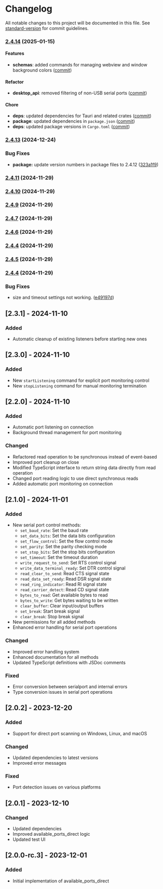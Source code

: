 # Changelog

All notable changes to this project will be documented in this file. See [standard-version](https://github.com/conventional-changelog/standard-version) for commit guidelines.

### [2.4.14](https://github.com/s00d/tauri-plugin-serialplugin/compare/v2.4.13...v2.4.14) (2025-01-15)

#### Features
- **schemas**: added commands for managing webview and window background colors ([commit](https://github.com/s00d/tauri-plugin-serialplugin/commit/...))

#### Refactor
- **desktop_api**: removed filtering of non-USB serial ports ([commit](https://github.com/s00d/tauri-plugin-serialplugin/commit/...))

#### Chore
- **deps**: updated dependencies for Tauri and related crates ([commit](https://github.com/s00d/tauri-plugin-serialplugin/commit/...))
- **package**: updated dependencies in `package.json` ([commit](https://github.com/s00d/tauri-plugin-serialplugin/commit/...))
- **deps**: updated package versions in `Cargo.toml` ([commit](https://github.com/s00d/tauri-plugin-serialplugin/commit/...))


### [2.4.13](https://github.com/s00d/tauri-plugin-serialplugin/compare/v2.4.11...v2.4.13) (2024-12-24)


### Bug Fixes

* **package:** update version numbers in package files to 2.4.12 ([323a1f9](https://github.com/s00d/tauri-plugin-serialplugin/commit/323a1f98c4ce4ec035d3594210250622ba869823))

### [2.4.11](https://github.com/s00d/tauri-plugin-serialplugin/compare/v2.4.10...v2.4.11) (2024-11-29)

### [2.4.10](https://github.com/s00d/tauri-plugin-serialplugin/compare/v2.4.9...v2.4.10) (2024-11-29)

### [2.4.9](https://github.com/s00d/tauri-plugin-serialplugin/compare/v2.4.7...v2.4.9) (2024-11-29)

### [2.4.7](https://github.com/s00d/tauri-plugin-serialplugin/compare/v2.4.6...v2.4.7) (2024-11-29)

### [2.4.6](https://github.com/s00d/tauri-plugin-serialplugin/compare/v2.4.5...v2.4.6) (2024-11-29)

### [2.4.4](https://github.com/s00d/tauri-plugin-serialplugin/compare/v2.4.5...v2.4.4) (2024-11-29)

### [2.4.5](https://github.com/s00d/tauri-plugin-serialplugin/compare/v2.4.4...v2.4.5) (2024-11-29)

### [2.4.4](https://github.com/s00d/tauri-plugin-serialplugin/compare/v2.1.0...v2.4.4) (2024-11-29)


### Bug Fixes

* size and timeout settings not working. ([e49197d](https://github.com/s00d/tauri-plugin-serialplugin/commit/e49197d876f88e1a5b5f6f6e15dfd7d2a90e3617))

## [2.3.1] - 2024-11-10

### Added
- Automatic cleanup of existing listeners before starting new ones

## [2.3.0] - 2024-11-10

### Added
- New `startListening` command for explicit port monitoring control
- New `stopListening` command for manual monitoring termination

## [2.2.0] - 2024-11-10

### Added
- Automatic port listening on connection
- Background thread management for port monitoring

### Changed
- Refactored read operation to be synchronous instead of event-based
- Improved port cleanup on close
- Modified TypeScript interface to return string data directly from read operation
- Changed port reading logic to use direct synchronous reads
- Added automatic port monitoring on connection

## [2.1.0] - 2024-11-01

### Added
- New serial port control methods:
    - `set_baud_rate`: Set the baud rate
    - `set_data_bits`: Set the data bits configuration
    - `set_flow_control`: Set the flow control mode
    - `set_parity`: Set the parity checking mode
    - `set_stop_bits`: Set the stop bits configuration
    - `set_timeout`: Set the timeout duration
    - `write_request_to_send`: Set RTS control signal
    - `write_data_terminal_ready`: Set DTR control signal
    - `read_clear_to_send`: Read CTS signal state
    - `read_data_set_ready`: Read DSR signal state
    - `read_ring_indicator`: Read RI signal state
    - `read_carrier_detect`: Read CD signal state
    - `bytes_to_read`: Get available bytes to read
    - `bytes_to_write`: Get bytes waiting to be written
    - `clear_buffer`: Clear input/output buffers
    - `set_break`: Start break signal
    - `clear_break`: Stop break signal
- New permissions for all added methods
- Enhanced error handling for serial port operations

### Changed
- Improved error handling system
- Enhanced documentation for all methods
- Updated TypeScript definitions with JSDoc comments

### Fixed
- Error conversion between serialport and internal errors
- Type conversion issues in serial port operations

## [2.0.2] - 2023-12-20

### Added
- Support for direct port scanning on Windows, Linux, and macOS

### Changed
- Updated dependencies to latest versions
- Improved error messages

### Fixed
- Port detection issues on various platforms

## [2.0.1] - 2023-12-10

### Changed
- Updated dependencies
- Improved available_ports_direct logic
- Updated test UI

## [2.0.0-rc.3] - 2023-12-01

### Added
- Initial implementation of available_ports_direct

